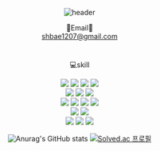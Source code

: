 <div align="center">

![header](https://capsule-render.vercel.app/api?type=waving&color=gradient&customColorList=14,18,20,24,27&text=Welcome!&height=300)

📧Email📧</br>
shbae1207@gmail.com
#
💻skill </br>

<img src="https://img.shields.io/badge/TensorFlow-FF6F00?style=for-the-badge&logo=TensorFlow&logoColor=white">
<img src="https://img.shields.io/badge/PyTorch-EE4C2C?style=for-the-badge&logo=PyTorch&logoColor=white">
<img src="https://img.shields.io/badge/scikit_learn-F7931E?style=for-the-badge&logo=scikit-learn&logoColor=white">
<img src="https://img.shields.io/badge/NumPy-013243?style=for-the-badge&logo=NumPy&logoColor=white"></br>

<img src="https://img.shields.io/badge/C-A8B9CC?style=for-the-badge&logo=C&logoColor=white">
<img src="https://img.shields.io/badge/C++-00599C?style=for-the-badge&logo=C&logoColor=white">
<img src="https://img.shields.io/badge/Python-3776AB?style=for-the-badge&logo=Python&logoColor=white"></br>

<img src="https://img.shields.io/badge/CSS3-1572B6?style=for-the-badge&logo=CSS3&logoColor=white">
<img src="https://img.shields.io/badge/JavaScript-F7DF1E?style=for-the-badge&logo=JavaScript&logoColor=white">
<img src="https://img.shields.io/badge/HTML5-E34F26?style=for-the-badge&logo=HTML5&logoColor=white">
<img src="https://img.shields.io/badge/Flask-000000?style=for-the-badge&logo=Flask&logoColor=white"></br>

<img src="https://img.shields.io/badge/MySQL-4479A1?style=for-the-badge&logo=MySQL&logoColor=white">
<img src="https://img.shields.io/badge/Linux-FCC624?style=for-the-badge&logo=Linux&logoColor=white"></br>

<img src="https://img.shields.io/badge/Docker-2496ED?style=for-the-badge&logo=Docker&logoColor=white">
<img src="https://img.shields.io/badge/Jira-0052CC?style=for-the-badge&logo=Jira&logoColor=white">
<img src="https://img.shields.io/badge/GitHub-181717?style=for-the-badge&logo=GitHub&logoColor=white"></br>


![Anurag's GitHub stats](https://github-readme-stats.vercel.app/api?username=Esocle&show_icons=true&theme=buefy)
[![Solved.ac
프로필](http://mazassumnida.wtf/api/generate_badge?boj=shbae1207)](https://solved.ac/shbae1207)
</div>

<!-- ![Top Langs](https://github-readme-stats.vercel.app/api/top-langs/?username=6810779s&layout=compact&theme=buefy) -->
